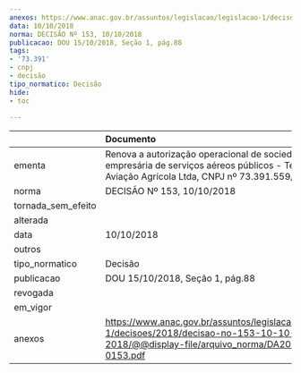 ```yaml
---
anexos: https://www.anac.gov.br/assuntos/legislacao/legislacao-1/decisoes/2018/decisao-no-153-10-10-2018/@@display-file/arquivo_norma/DA2018-0153.pdf
data: 10/10/2018
norma: DECISÃO Nº 153, 10/10/2018
publicacao: DOU 15/10/2018, Seção 1, pág.88
tags:
- '73.391'
- cnpj
- decisão
tipo_normatico: Decisão
hide: 
- toc 
 
---
```


|                    | Documento                                                                                                                                        |
|:-------------------|:-------------------------------------------------------------------------------------------------------------------------------------------------|
| ementa             | Renova a autorização operacional de sociedade empresária de serviços aéreos públicos - Tenoar Aviação Agrícola Ltda, CNPJ nº 73.391.559/0001-63. |
| norma              | DECISÃO Nº 153, 10/10/2018                                                                                                                       |
| tornada_sem_efeito |                                                                                                                                                  |
| alterada           |                                                                                                                                                  |
| data               | 10/10/2018                                                                                                                                       |
| outros             |                                                                                                                                                  |
| tipo_normatico     | Decisão                                                                                                                                          |
| publicacao         | DOU 15/10/2018, Seção 1, pág.88                                                                                                                  |
| revogada           |                                                                                                                                                  |
| em_vigor           |                                                                                                                                                  |
| anexos             | https://www.anac.gov.br/assuntos/legislacao/legislacao-1/decisoes/2018/decisao-no-153-10-10-2018/@@display-file/arquivo_norma/DA2018-0153.pdf    |
